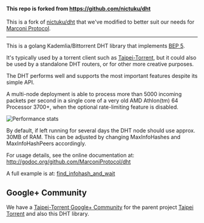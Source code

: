 #### This repo is forked from https://github.com/nictuku/dht

This is a fork of [nictuku/dht](https://github.com/nictuku/dht) that we've modified to better suit our needs for [Marconi Protocol](https://marconi.org).

***

This is a golang Kademlia/Bittorrent DHT library that implements [BEP
5](http://www.bittorrent.org/beps/bep_0005.html).

It's typically used by a torrent client such as
[Taipei-Torrent](http://github.com/jackpal/Taipei-Torrent), but it could also be used by a
standalone DHT routers, or for other more creative purposes.

The DHT performs well and supports the most important features despite its simple API.

A multi-node deployment is able to process more than 5000 incoming packets per second in a single
core of a very old AMD Athlon(tm) 64 Processor 3700+, when the optional rate-limiting feature is
disabled.

![Performance stats](https://lh5.googleusercontent.com/-fqWcxpm2L5k/UzMd1MXYjfI/AAAAAAABJrM/huYWTUBPAA4/w928-h580-no/perf.png)

By default, if left running for several days the DHT node should use approx. 30MB of RAM. This can
be adjusted by changing MaxInfoHashes and MaxInfoHashPeers accordingly.

For usage details, see the online documentation at:
http://godoc.org/github.com/MarconiProtocol/dht

A full example is at:
[find_infohash_and_wait](examples/find_infohash_and_wait/main.go)

<!---[![Build Status](https://drone.io/github.com/nictuku/dht/status.png)](https://drone.io/github.com/nictuku/dht/latest)-->

Google+ Community
-----------------

We have a [Taipei-Torrent Google+ Community](https://plus.google.com/u/0/communities/100997865549971977580) for the parent project [Taipei Torrent](https://github.com/jackpal/Taipei-Torrent) and also this DHT library. 
